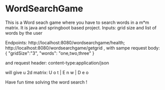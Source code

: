 # WordSearchGame

This is a Word seach game where you have to search words in a m*m matrix. It is java and springboot based project. Inputs: grid size and list of words by the user

Endpoints:  http://localhost:8080/wordsearchgame/health; 
http://localhost:8080/wordsearchgame/getgrid , with sampe request body: {
    "gridSize":"3",
    "words": "one,two,three"
}

and request header: 
content-type:application/json 

will give u 2d matrix: 
 U  o  t  | E  n  w  | D  e  o 
 
 
 Have fun time solving the word search !
